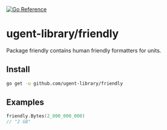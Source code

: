 [![Go Reference](https://pkg.go.dev/badge/github.com/ugent-library/friendly.svg)](https://pkg.go.dev/github.com/ugent-library/friendly)

# ugent-library/friendly

Package friendly contains human friendly formatters for units.

## Install

```sh
go get -u github.com/ugent-library/friendly
```

## Examples

```go
friendly.Bytes(2_000_000_000)
// "2 GB"
```